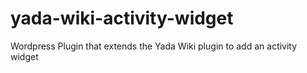 # yada-wiki-activity-widget
Wordpress Plugin that extends the Yada Wiki plugin to add an activity widget
